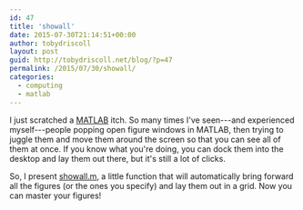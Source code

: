 ```yaml
---
id: 47
title: 'showall'
date: 2015-07-30T21:14:51+00:00
author: tobydriscoll
layout: post
guid: http://tobydriscoll.net/blog/?p=47
permalink: /2015/07/30/showall/
categories:
  - computing
  - matlab
---
```




  I just scratched a [MATLAB](http://matlab.com) itch. So many times I've seen---and experienced myself---people popping open figure windows in MATLAB, then trying to juggle them and move them around the screen so that you can see all of them at once. If you know what you're doing, you can dock them into the desktop and lay them out there, but it's still a lot of clicks.



  So, I present [showall.m](http://www.mathworks.com/matlabcentral/fileexchange/52344-showall), a little function that will automatically bring forward all the figures (or the ones you specify) and lay them out in a grid. Now you can master your figures!

